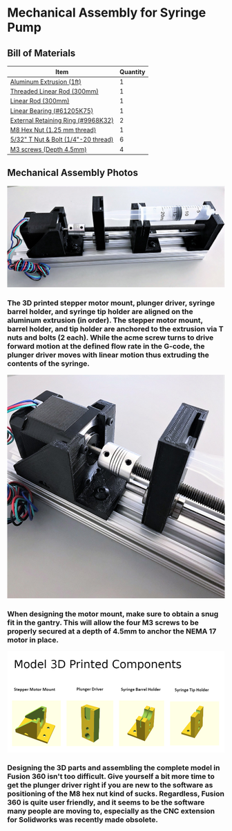 # Mechanical Assembly for Syringe Pump

## Bill of Materials

Item         | Quantity
------------ | -------------
[Aluminum Extrusion (1ft)](https://www.mcmaster.com/47065T107/) | 1
[Threaded Linear Rod (300mm)](https://www.mcmaster.com/1078N32/) | 1
[Linear Rod (300mm)](https://www.mcmaster.com/6112K44/) | 1
[Linear Bearing (#61205K75)](https://www.mcmaster.com/61205K75/) | 1
[External Retaining Ring (#9968K32)](https://www.mcmaster.com/9968K32/) | 2
[M8 Hex Nut (1.25 mm thread)](https://www.mcmaster.com/90592A022/) | 1
[5/32" T Nut & Bolt (1/4"-20 thread)](https://www.mcmaster.com/47065T139/) | 6
[M3 screws (Depth 4.5mm)](https://www.mcmaster.com/screws/socket-head-screws/alloy-steel-socket-head-screws-8/) | 4

## Mechanical Assembly Photos

![Mechanical Assembly of Syringe Pump](/Mech_Assembly_Pics/mech_assembly.jpg)

### The 3D printed stepper motor mount, plunger driver, syringe barrel holder, and syringe tip holder are aligned on the aluminum extrusion (in order). The stepper motor mount, barrel holder, and tip holder are anchored to the extrusion via T nuts and bolts (2 each). While the acme screw turns to drive forward motion at the defined flow rate in the G-code, the plunger driver moves with linear motion thus extruding the contents of the syringe. 



![Mechanical Assembly of Syringe Pump](/Mech_Assembly_Pics/mech_assembly_2.jpg)

### When designing the motor mount, make sure to obtain a snug fit in the gantry. This will allow the four M3 screws to be properly secured at a depth of 4.5mm to anchor the NEMA 17 motor in place. 



![Model 3D Components](/Mech_Assembly_Pics/mech_assembly_3.jpg)

### Designing the 3D parts and assembling the complete model in Fusion 360 isn't too difficult. Give yourself a bit more time to get the plunger driver right if you are new to the software as positioning of the M8 hex nut kind of sucks. Regardless, Fusion 360 is quite user friendly, and it seems to be the software many people are moving to, especially as the CNC extension for Solidworks was recently made obsolete. 
